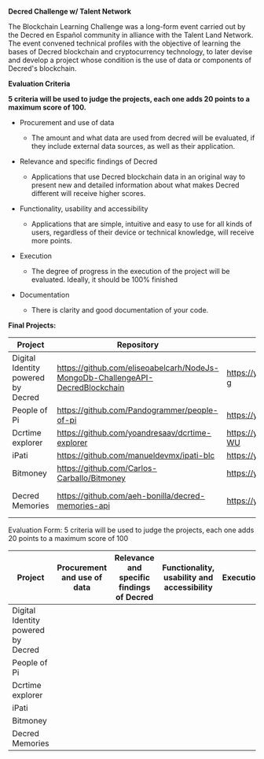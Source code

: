 **Decred Challenge w/ Talent Network**


The Blockchain Learning Challenge was a long-form event carried out by the Decred en Español community in alliance with the Talent Land Network. The event convened technical profiles with the objective of learning the bases of Decred blockchain and cryptocurrency technology, to later devise and develop a project whose condition is the use of data or components of Decred's blockchain.


**Evaluation Criteria**

**5 criteria will be used to judge the projects, each one adds 20 points to a maximum score of 100.**

- Procurement and use of data
     - The amount and what data are used from decred will be evaluated, if they include external data sources, as well as their application.

- Relevance and specific findings of Decred
     - Applications that use Decred blockchain data in an original way to present new and detailed information about what makes Decred different will receive higher scores.

- Functionality, usability and accessibility
     - Applications that are simple, intuitive and easy to use for all kinds of users, regardless of their device or technical knowledge, will receive more points.
     
- Execution
     - The degree of progress in the execution of the project will be evaluated. Ideally, it should be 100% finished
    
- Documentation
     - There is clarity and good documentation of your code.

**Final Projects:**

Project | Repository | Video Pitch | Extras 
-------- | ----------- | ----------- | ----------
Digital Identity powered by Decred |https://github.com/eliseoabelcarh/NodeJs-MongoDb-ChallengeAPI-DecredBlockchain | https://youtu.be/HwjgUemRL-g |
People of Pi | https://github.com/Pandogrammer/people-of-pi | https://youtu.be/EYh4YJjEkTI | 
Dcrtime explorer | https://github.com/yoandresaav/dcrtime-explorer | https://youtu.be/CdRPrywc-WU | https://dcrtime-explorer.herokuapp.com/
iPati | https://github.com/manueldevmx/ipati-blc | https://youtu.be/vIMALr1xh0E |
Bitmoney | https://github.com/Carlos-Carballo/Bitmoney |https://youtu.be/IhAkr-J2vwk | https://youtu.be/vvUANCgsFP8 
Decred Memories | https://github.com/aeh-bonilla/decred-memories-api | https://youtu.be/w-6C0tExLFI | https://github.com/aeh-bonilla/decred-challenge-frontend

Evaluation Form: 5 criteria will be used to judge the projects, each one adds 20 points to a maximum score of 100

Project | Procurement and use of data | Relevance and specific findings of Decred | Functionality, usability and accessibility | Execution | Documentation
-------- | ----------- | ----------- | ---------- | ----------- | ----------
Digital Identity powered by Decred | | | | | |
People of Pi | | | | | | 
Dcrtime explorer | | | | | | 
iPati | | | | | |
Bitmoney | | | | | | 
Decred Memories | | | | | |

